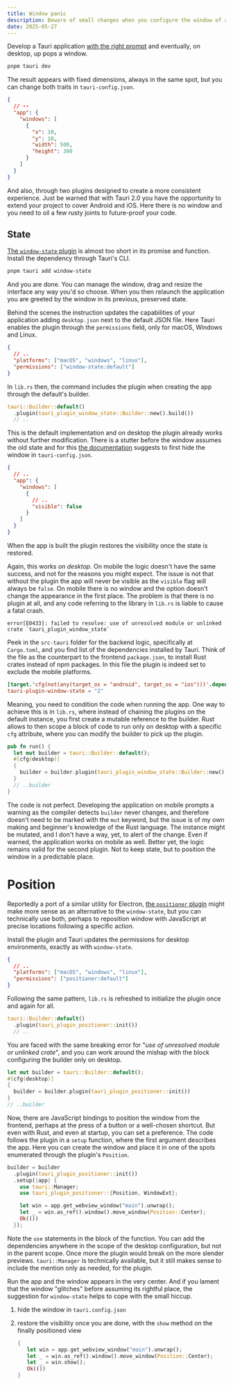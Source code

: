 ```yaml
---
title: Window panic
description: Beware of small changes when you configure the window of a Tauri app.
date: 2025-05-27
---
```


Develop a Tauri application [with the right prompt](/echo-location) and eventually, on desktop, up pops a window.

```sh
pnpm tauri dev
```

The result appears with fixed dimensions, always in the same spot, but you can change both traits in `tauri-config.json`.

```json
{
  // --
  "app": {
    "windows": [
      {
        "x": 10,
        "y": 10,
        "width": 500,
        "height": 300
      }
    ]
  }
}
```

And also, through two plugins designed to create a more consistent experience. Just be warned that with Tauri 2.0 you have the opportunity to extend your project to cover Android and iOS. Here there is no window and you need to oil a few rusty joints to future-proof your code.

## State

[The `window-state` plugin](https://v2.tauri.app/plugin/window-state/) is almost too short in its promise and function. Install the dependency through Tauri's CLI.

```sh
pnpm tauri add window-state
```

And you are done. You can manage the window, drag and resize the interface any way you'd so choose. When you then relaunch the application you are greeted by the window in its previous, preserved state.

Behind the scenes the instruction updates the capabilities of your application adding `desktop.json` next to the default JSON file. Here Tauri enables the plugin through the `permissions` field, only for macOS, Windows and Linux.

```json
{
  // ..
  "platforms": ["macOS", "windows", "linux"],
  "permissions": ["window-state:default"]
}
```

In `lib.rs` then, the command includes the plugin when creating the app through the default's builder.

```rs
tauri::Builder::default()
  .plugin(tauri_plugin_window_state::Builder::new().build())
  // ..
```

This is the default implementation and on desktop the plugin already works without further modification. There is a stutter before the window assumes the old state and for this [the documentation](https://v2.tauri.app/plugin/window-state/#usage) suggests to first hide the window in `tauri-config.json`.

```json
{
  // ..
  "app": {
    "windows": [
      {
        // ..
        "visible": false
      }
    ]
  }
}
```

When the app is built the plugin restores the visibility once the state is restored.

Again, this works _on desktop_. On mobile the logic doesn't have the same success, and not for the reasons you might expect. The issue is not that without the plugin the app will never be visible as the `visible` flag will always be `false`. On mobile there is no window and the option doesn't change the appearance in the first place. The problem is that there is no plugin at all, and any code referring to the library in `lib.rs` is liable to cause a fatal crash.

```text
error[E0433]: failed to resolve: use of unresolved module or unlinked crate `tauri_plugin_window_state`
```

Peek in the `src-tauri` folder for the backend logic, specifically at `Cargo.toml`, and you find list of the dependencies installed by Tauri. Think of the file as the counterpart to the frontend `package.json`, to install Rust crates instead of npm packages. In this file the plugin is indeed set to exclude the mobile platforms.

```toml
[target.'cfg(not(any(target_os = "android", target_os = "ios")))'.dependencies]
tauri-plugin-window-state = "2"
```

Meaning, you need to condition the code when running the app. One way to achieve this is in `lib.rs`, where instead of chaining the plugins on the default instance, you first create a mutable reference to the builder. Rust allows to then scope a block of code to run only on desktop with a specific `cfg` attribute, where you can modify the builder to pick up the plugin.

```rs
pub fn run() {
  let mut builder = tauri::Builder::default();
  #[cfg(desktop)]
  {
    builder = builder.plugin(tauri_plugin_window_state::Builder::new().build());
  }
  // ..builder
}
```

The code is not perfect. Developing the application on mobile prompts a warning as the compiler detects `builder` never changes, and therefore doesn't need to be marked with the `mut` keyword, but the issue is of my own making and beginner's knowledge of the Rust language. The instance might be mutated, and I don't have a way, yet, to alert of the change. Even if warned, the application works on mobile as well. Better yet, the logic remains valid for the second plugin. Not to keep state, but to position the window in a predictable place.

# Position

Reportedly a port of a similar utility for Electron, [the `positioner` plugin](https://v2.tauri.app/plugin/positioner/) might make more sense as an alternative to the `window-state`, but you can technically use both, perhaps to reposition window with JavaScript at precise locations following a specific action.

Install the plugin and Tauri updates the permissions for desktop environments, exactly as with `window-state`.

```json
{
  // ..
  "platforms": ["macOS", "windows", "linux"],
  "permissions": ["positioner:default"]
}
```

Following the same pattern, `lib.rs` is refreshed to initialize the plugin once and again for all.

```rs
tauri::Builder::default()
  .plugin(tauri_plugin_positioner::init())
  // ..
```

You are faced with the same breaking error for "_use of unresolved module or unlinked crate_", and you can work around the mishap with the block configuring the builder only on desktop.

```rs
let mut builder = tauri::Builder::default();
#[cfg(desktop)]
{
  builder = builder.plugin(tauri_plugin_positioner::init())
}
// ..builder
```

Now, there are JavaScript bindings to position the window from the frontend, perhaps at the press of a button or a well-chosen shortcut. But even with Rust, and even at startup, you can set a preference. The code follows the plugin in a `setup` function, where the first argument describes the app. Here you can create the window and place it in one of the spots enumerated through the plugin's `Position`.

```rs
builder = builder
  .plugin(tauri_plugin_positioner::init())
  .setup(|app| {
    use tauri::Manager;
    use tauri_plugin_positioner::{Position, WindowExt};

    let win = app.get_webview_window("main").unwrap();
    let _ = win.as_ref().window().move_window(Position::Center);
    Ok(())
  });
```

Note the `use` statements in the block of the function. You can add the dependencies anywhere in the scope of the desktop configuration, but not in the parent scope. Once more the plugin would break on the more slender previews. `tauri::Manager` is technically available, but it still makes sense to include the mention only as needed, for the plugin.

Run the app and the window appears in the very center. And if you lament that the window "glitches" before assuming its rightful place, the suggestion for `window-state` helps to cope with the small hiccup.

1. hide the window in `tauri.config.json`

2. restore the visibility once you are done, with the `show` method on the finally positioned view

   ```rs
   {
      let win = app.get_webview_window("main").unwrap();
      let _ = win.as_ref().window().move_window(Position::Center);
      let _ = win.show();
      Ok(())
   }
   ```
